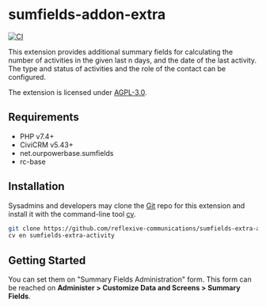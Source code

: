 # sumfields-addon-extra

[![CI](https://github.com/reflexive-communications/sumfields-extra-activity/actions/workflows/main.yml/badge.svg)](https://github.com/reflexive-communications/sumfields-extra-activity/actions/workflows/main.yml)

This extension provides additional summary fields for calculating the number of activities in the given last n days, and the date of the last activity.
The type and status of activities and the role of the contact can be configured.

The extension is licensed under [AGPL-3.0](LICENSE.txt).

## Requirements

-   PHP v7.4+
-   CiviCRM v5.43+
-   net.ourpowerbase.sumfields
-   rc-base

## Installation

Sysadmins and developers may clone the [Git](https://en.wikipedia.org/wiki/Git) repo for this extension and install it with the command-line tool [cv](https://github.com/civicrm/cv).

```bash
git clone https://github.com/reflexive-communications/sumfields-extra-activity.git
cv en sumfields-extra-activity
```

## Getting Started

You can set them on "Summary Fields Administration" form.
This form can be reached on **Administer > Customize Data and Screens > Summary Fields**.

